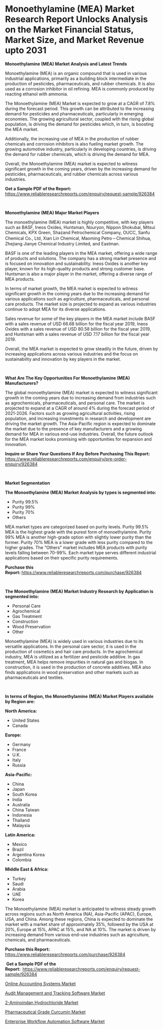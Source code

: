 <p><h1>Monoethylamine (MEA) Market Research Report Unlocks Analysis on the Market Financial Status, Market Size, and Market Revenue upto 2031</h1></p><p><strong>Monoethylamine (MEA) Market Analysis and Latest Trends</strong></p>
<p><p>Monoethylamine (MEA) is an organic compound that is used in various industrial applications, primarily as a building block intermediate in the production of pesticides, pharmaceuticals, and rubber chemicals. It is also used as a corrosion inhibitor in oil refining. MEA is commonly produced by reacting ethanol with ammonia.</p><p>The Monoethylamine (MEA) Market is expected to grow at a CAGR of 7.8% during the forecast period. This growth can be attributed to the increasing demand for pesticides and pharmaceuticals, particularly in emerging economies. The growing agricultural sector, coupled with the rising global population, is driving the demand for pesticides which, in turn, is boosting the MEA market.</p><p>Additionally, the increasing use of MEA in the production of rubber chemicals and corrosion inhibitors is also fueling market growth. The growing automotive industry, particularly in developing countries, is driving the demand for rubber chemicals, which is driving the demand for MEA.</p><p>Overall, the Monoethylamine (MEA) market is expected to witness significant growth in the coming years, driven by the increasing demand for pesticides, pharmaceuticals, and rubber chemicals across various industries.</p></p>
<p><strong>Get a Sample PDF of the Report:&nbsp;</strong> <a href="https://www.reliableresearchreports.com/enquiry/request-sample/926384">https://www.reliableresearchreports.com/enquiry/request-sample/926384</a></p>
<p>&nbsp;</p>
<p><strong>Monoethylamine (MEA) Major Market Players</strong></p>
<p><p>The monoethylamine (MEA) market is highly competitive, with key players such as BASF, Ineos Oxides, Huntsman, Nouryon, Nippon Shokubai, Mitsui Chemicals, KPX Green, Shazand Petrochemical Company, OUCC, Sanfu Chemical Co., Ltd, Xian Lin Chemical, Maoming Petro－Chemical Shihua, Zhejiang Jianye Chemical Industry Limited, and Eastman.</p><p>BASF is one of the leading players in the MEA market, offering a wide range of products and solutions. The company has a strong market presence and is focused on innovation and sustainability. Ineos Oxides is another key player, known for its high-quality products and strong customer base. Huntsman is also a major player in the market, offering a diverse range of MEA products.</p><p>In terms of market growth, the MEA market is expected to witness significant growth in the coming years due to the increasing demand for various applications such as agriculture, pharmaceuticals, and personal care products. The market size is projected to expand as various industries continue to adopt MEA for its diverse applications.</p><p>Sales revenue for some of the key players in the MEA market include BASF with a sales revenue of USD 66.68 billion for the fiscal year 2019, Ineos Oxides with a sales revenue of USD 80.58 billion for the fiscal year 2019, and Huntsman with a sales revenue of USD 7.17 billion for the fiscal year 2019.</p><p>Overall, the MEA market is expected to grow steadily in the future, driven by increasing applications across various industries and the focus on sustainability and innovation by key players in the market.</p></p>
<p>&nbsp;</p>
<p><strong>What Are The Key Opportunities For Monoethylamine (MEA) Manufacturers?</strong></p>
<p><p>The global monoethylamine (MEA) market is expected to witness significant growth in the coming years due to increasing demand from industries such as agrochemicals, pharmaceuticals, and personal care. The market is projected to expand at a CAGR of around 4% during the forecast period of 2021-2026. Factors such as growing agricultural activities, rising population, and increasing investments in research and development are driving the market growth. The Asia-Pacific region is expected to dominate the market due to the presence of key manufacturers and a growing demand for MEA in various end-use industries. Overall, the future outlook for the MEA market looks promising with opportunities for expansion and innovation.</p></p>
<p><strong>Inquire or Share Your Questions If Any Before Purchasing This Report:</strong> <a href="https://www.reliableresearchreports.com/enquiry/pre-order-enquiry/926384">https://www.reliableresearchreports.com/enquiry/pre-order-enquiry/926384</a></p>
<p>&nbsp;</p>
<p><strong>Market Segmentation</strong></p>
<p><strong>The Monoethylamine (MEA) Market Analysis by types is segmented into:</strong></p>
<p><ul><li>Purity 99.5%</li><li>Purity 99%</li><li>Purity 70%</li><li>Others</li></ul></p>
<p><p>MEA market types are categorized based on purity levels. Purity 99.5% MEA is the highest grade with the purest form of monoethylamine. Purity 99% MEA is another high-grade option with slightly lower purity than the former. Purity 70% MEA is a lower grade with less purity compared to the higher grades. The "Others" market includes MEA products with purity levels falling between 70-99%. Each market type serves different industrial applications based on their specific purity requirements.</p></p>
<p><strong>Purchase this Report:&nbsp;</strong><a href="https://www.reliableresearchreports.com/purchase/926384">https://www.reliableresearchreports.com/purchase/926384</a></p>
<p>&nbsp;</p>
<p><strong>The Monoethylamine (MEA) Market Industry Research by Application is segmented into:</strong></p>
<p><ul><li>Personal Care</li><li>Agrochemical</li><li>Gas Treatment</li><li>Construction</li><li>Wood Preservation</li><li>Other</li></ul></p>
<p><p>Monoethylamine (MEA) is widely used in various industries due to its versatile applications. In the personal care sector, it is used in the production of cosmetics and hair care products. In the agrochemical industry, MEA is utilized as a fertilizer and pesticide additive. In gas treatment, MEA helps remove impurities in natural gas and biogas. In construction, it is used in the production of concrete additives. MEA also finds applications in wood preservation and other markets such as pharmaceuticals and textiles.</p></p>
<p>&nbsp;</p>
<p><strong>In terms of Region, the Monoethylamine (MEA) Market Players available by Region are:</strong></p>
<p>
    <p> <strong> North America: </strong>
        <ul>
            <li>United States</li>
            <li>Canada</li>
        </ul>
        </p> 
    <p> <strong> Europe: </strong>
        <ul>
            <li>Germany</li>
            <li>France</li>
            <li>U.K.</li>
            <li>Italy</li>
            <li>Russia</li>
        </ul>
        </p> 
    <p> <strong> Asia-Pacific: </strong>
        <ul>
            <li>China</li>
            <li>Japan</li>
            <li>South Korea</li>
            <li>India</li>
            <li>Australia</li>
            <li>China Taiwan</li>
            <li>Indonesia</li>
            <li>Thailand</li>
            <li>Malaysia</li>
        </ul>
        </p> 
    <p> <strong> Latin America: </strong>
        <ul>
            <li>Mexico</li>
            <li>Brazil</li>
            <li>Argentina Korea</li>
            <li>Colombia</li>
        </ul>
        </p> 
    <p> <strong> Middle East & Africa: </strong>
        <ul>
            <li>Turkey</li>
            <li>Saudi</li>
            <li>Arabia</li>
            <li>UAE</li>
            <li>Korea</li>
        </ul>
    </p>
    </p>
<p><p>The Monoethylamine (MEA) market is anticipated to witness steady growth across regions such as North America (NA), Asia-Pacific (APAC), Europe, USA, and China. Among these regions, China is expected to dominate the market with a market share of approximately 35%, followed by the USA at 20%, Europe at 15%, APAC at 15%, and NA at 10%. The market is driven by increasing demand from various end-use industries such as agriculture, chemicals, and pharmaceuticals.</p></p>
<p><strong>Purchase this Report: </strong><a href="https://www.reliableresearchreports.com/purchase/926384">https://www.reliableresearchreports.com/purchase/926384</a></p>
<p>&nbsp;<strong>Get a Sample PDF of the Report:&nbsp;&nbsp;</strong><a href="https://www.reliableresearchreports.com/enquiry/request-sample/926384">https://www.reliableresearchreports.com/enquiry/request-sample/926384</a></p>
<p><strong></strong></p>
<p><p><a href="https://medium.com/p/e00be238a2d2/edit">Online Accounting Systems Market</a></p><p><a href="https://medium.com/@serenaframi/audit-management-and-tracking-software-market-competitive-analysis-market-trends-and-forecast-to-6f382dff2ff6">Audit Management and Tracking Software Market</a></p><p><a href="https://github.com/cecuraprangm/Market-Research-Report-List-1/blob/main/2-aminoindan-hydrochloride-market.md">2-Aminoindan Hydrochloride Market</a></p><p><a href="https://github.com/fiixsa/Market-Research-Report-List-1/blob/main/pharmaceutical-grade-curcumin-market.md">Pharmaceutical Grade Curcumin Market</a></p><p><a href="https://medium.com/@stephenstevens11/enterprise-workflow-automation-software-market-trends-forecast-and-competitive-analysis-to-2031-0196fc3a85f3">Enterprise Workflow Automation Software Market</a></p></p>